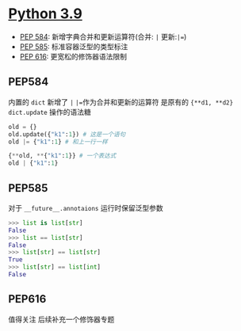 # [Python 3.9][Python3.9]

- [PEP 584][PEP584]: 新增字典合并和更新运算符(合并: `|`  更新:`|=`)
- [PEP 585][PEP585]: 标准容器泛型的类型标注
- [PEP 616][PEP616]: 更宽松的修饰器语法限制

## PEP584

内置的 `dict` 新增了 `|` `|=`作为合并和更新的运算符 是原有的 `{**d1, **d2}` `dict.update` 操作的语法糖

```python
old = {}
old.update({"k1":1}) # 这是一个语句
old |= {"k1":1} # 和上一行一样

{**old, **{"k1":1}} # 一个表达式
old | {"k1":1}
```

## PEP585

对于 `__future__.annotaions` 运行时保留泛型参数

```python
>>> list is list[str]
False
>>> list == list[str]
False
>>> list[str] == list[str]
True
>>> list[str] == list[int]
False
```

## PEP616

值得关注 后续补充一个修饰器专题

[Python3.9]: https://docs.python.org/release/3.11.0/whatsnew/3.9.html#new-features
[PEP584]: https://peps.python.org/pep-0584/
[PEP585]: https://peps.python.org/pep-0585/
[PEP616]: https://peps.python.org/pep-0616/